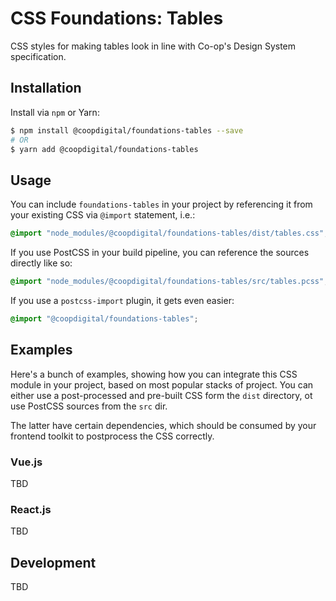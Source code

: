 # CSS Foundations: Tables
CSS styles for making tables look in line with Co-op's Design System specification.

## Installation
Install via `npm` or Yarn:
```bash
$ npm install @coopdigital/foundations-tables --save
# OR
$ yarn add @coopdigital/foundations-tables
```

## Usage
You can include `foundations-tables` in your project by referencing it from your existing CSS via `@import` statement, i.e.:
```css
@import "node_modules/@coopdigital/foundations-tables/dist/tables.css";
```

If you use PostCSS in your build pipeline, you can reference the sources directly like so:
```css
@import "node_modules/@coopdigital/foundations-tables/src/tables.pcss";
```

If you use a `postcss-import` plugin, it gets even easier:
```css
@import "@coopdigital/foundations-tables";
```

## Examples
Here's a bunch of examples, showing how you can integrate this CSS module in your project, based on most popular stacks of project. You can either use a post-processed and pre-built CSS form the `dist` directory, ot use PostCSS sources from the `src` dir.

The latter have certain dependencies, which should be consumed by your frontend toolkit to postprocess the CSS correctly.

### Vue.js
TBD

### React.js
TBD

## Development
TBD
